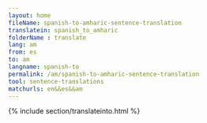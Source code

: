 ```yaml
---
layout: home
fileName: spanish-to-amharic-sentence-translation
translatein: spanish_to_amharic
folderName : translate
lang: am
from: es
to: am
langname: spanish-to
permalink: /am/spanish-to-amharic-sentence-translation
tool: sentence-translations
matchurls: en&&es&&am
---
```

{% include section/translateinto.html %}
